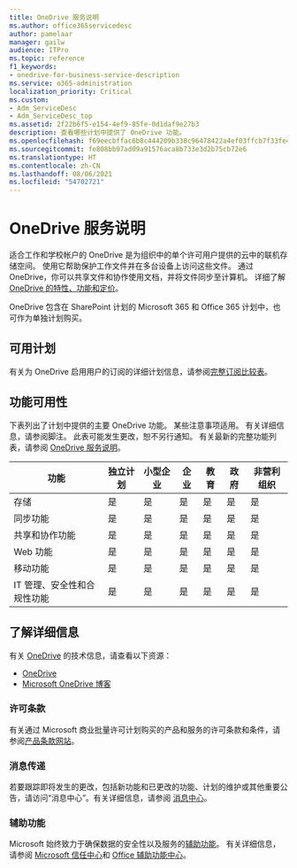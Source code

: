 ```yaml
---
title: OneDrive 服务说明
ms.author: office365servicedesc
author: pamelaar
manager: gailw
audience: ITPro
ms.topic: reference
f1_keywords:
- onedrive-for-business-service-description
ms.service: o365-administration
localization_priority: Critical
ms.custom:
- Adm_ServiceDesc
- Adm_ServiceDesc_top
ms.assetid: 2f22b6f5-e154-4ef9-85fe-0d1daf9e27b3
description: 查看哪些计划中提供了 OneDrive 功能。
ms.openlocfilehash: f69eecbffac6b8c444209b338c96478422a4ef03ffcb7f33fe4193ee53330cfd
ms.sourcegitcommit: fe808bb97ad09a91576aca8b733e3d2b75cb72e6
ms.translationtype: HT
ms.contentlocale: zh-CN
ms.lasthandoff: 08/06/2021
ms.locfileid: "54702721"
---
```

# <a name="onedrive-service-description"></a>OneDrive 服务说明

适合工作和学校帐户的 OneDrive 是为组织中的单个许可用户提供的云中的联机存储空间。 使用它帮助保护工作文件并在多台设备上访问这些文件。 通过 OneDrive，你可以共享文件和协作使用文档，并将文件同步至计算机。 详细了解 [OneDrive 的特性、功能和定价](https://www.microsoft.com/microsoft-365/onedrive/onedrive-for-business)。

OneDrive 包含在 SharePoint 计划的 Microsoft 365 和 Office 365 计划中，也可作为单独计划购买。

## <a name="available-plans"></a>可用计划

有关为 OneDrive 启用用户的订阅的详细计划信息，请参阅[完整订阅比较表](https://go.microsoft.com/fwlink/?linkid=2139145)。

## <a name="feature-availability"></a>功能可用性

下表列出了计划中提供的主要 OneDrive 功能。 某些注意事项适用。 有关详细信息，请参阅脚注。 此表可能发生更改，恕不另行通知。 有关最新的完整功能列表，请参阅 [OneDrive 服务说明](/office365/servicedescriptions/onedrive-for-business-service-description)。

| 功能 | 独立计划 | 小型企业 | 企业 | 教育 | 政府 | 非营利组织  |
|---------|-------------------|----------------|------------|-----------|------------|-------------|
| 存储 | 是 | 是 | 是 | 是 | 是 | 是 |
| 同步功能 | 是 | 是 | 是 | 是 | 是 | 是 |
| 共享和协作功能 | 是 | 是 | 是 | 是 | 是 | 是 |
| Web 功能 | 是 | 是 | 是 | 是 | 是 | 是 |
| 移动功能 | 是 | 是 | 是 | 是 | 是 | 是 |
| IT 管理、安全性和合规性功能 | 是 | 是 | 是 | 是 | 是 | 是 |

## <a name="learn-more"></a>了解详细信息

有关 [OneDrive](https://www.microsoft.com/microsoft-365/onedrive/onedrive-for-business) 的技术信息，请查看以下资源：

- [OneDrive](/onedrive/onedrive)
- [Microsoft OneDrive 博客](https://techcommunity.microsoft.com/t5/microsoft-onedrive-blog/bg-p/OneDriveBlog)

### <a name="licensing-terms"></a>许可条款

有关通过 Microsoft 商业批量许可计划购买的产品和服务的许可条款和条件，请参阅[产品条款网站](https://www.microsoft.com/licensing/terms/)。

### <a name="messaging"></a>消息传递

若要跟踪即将发生的更改，包括新功能和已更改的功能、计划的维护或其他重要公告，请访问“消息中心”。有关详细信息，请参阅 [消息中心](/microsoft-365/admin/manage/message-center)。

### <a name="accessibility"></a>辅助功能

Microsoft 始终致力于确保数据的安全性以及服务的[辅助功能](https://www.microsoft.com/trust-center/compliance/accessibility)。 有关详细信息，请参阅 [Microsoft 信任中心](https://www.microsoft.com/trust-center)和 [Office 辅助功能中心](https://support.microsoft.com/office/office-accessibility-center-resources-for-people-with-disabilities-ecab0fcf-d143-4fe8-a2ff-6cd596bddc6d)。
